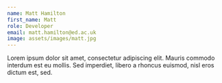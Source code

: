 ```yaml
---
name: Matt Hamilton
first_name: Matt
role: Developer
email: matt.hamilton@ed.ac.uk
image: assets/images/matt.jpg
---
```

Lorem ipsum dolor sit amet, consectetur adipiscing elit. Mauris commodo interdum est eu mollis. Sed imperdiet, libero a rhoncus euismod, nisl eros dictum est, sed.
